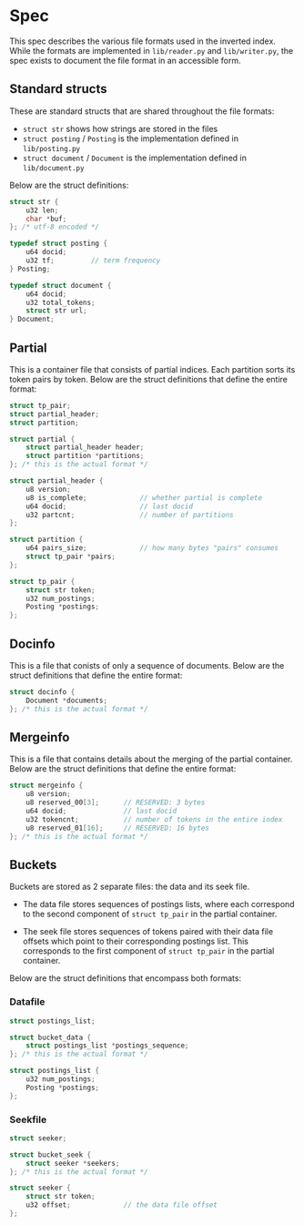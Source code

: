 # Spec
This spec describes the various file formats used in the inverted index. While 
the formats are implemented in `lib/reader.py` and `lib/writer.py`, the spec 
exists to document the file format in an accessible form.

## Standard structs
These are standard structs that are shared throughout the file formats:
- `struct str` shows how strings are stored in the files
- `struct posting` / `Posting` is the implementation defined in `lib/posting.py`
- `struct document` / `Document` is the implementation defined in `lib/document.py`

Below are the struct definitions:

```c
struct str {
    u32 len;
    char *buf;
}; /* utf-8 encoded */

typedef struct posting {
    u64 docid;
    u32 tf;         // term frequency
} Posting;

typedef struct document {
    u64 docid;
    u32 total_tokens;
    struct str url;
} Document;

```

## Partial
This is a container file that consists of partial indices. Each partition sorts 
its token pairs by token. Below are the struct definitions that define the 
entire format:

```c
struct tp_pair;
struct partial_header;
struct partition;

struct partial {
    struct partial_header header;
    struct partition *partitions;
}; /* this is the actual format */

struct partial_header {
    u8 version;
    u8 is_complete;             // whether partial is complete
    u64 docid;                  // last docid
    u32 partcnt;                // number of partitions
};

struct partition {
    u64 pairs_size;             // how many bytes "pairs" consumes
    struct tp_pair *pairs;
};

struct tp_pair {
    struct str token;
    u32 num_postings;
    Posting *postings;
};

```

## Docinfo
This is a file that conists of only a sequence of documents. Below are the 
struct definitions that define the entire format:

```c
struct docinfo {
    Document *documents;
}; /* this is the actual format */

```

## Mergeinfo
This is a file that contains details about the merging of the partial container. 
Below are the struct definitions that define the entire format:

```c
struct mergeinfo {
    u8 version;
    u8 reserved_00[3];      // RESERVED: 3 bytes
    u64 docid;              // last docid
    u32 tokencnt;           // number of tokens in the entire index
    u8 reserved_01[16];     // RESERVED: 16 bytes
}; /* this is the actual format */

```

## Buckets
Buckets are stored as 2 separate files: the data and its seek file.

- The data file stores sequences of postings lists, where each correspond to the 
second component of `struct tp_pair` in the partial container.

- The seek file stores sequences of tokens paired with their data file offsets 
which point to their corresponding postings list. This corresponds to the first 
component of `struct tp_pair` in the partial container.

Below are the struct definitions that encompass both formats:

### Datafile

```c
struct postings_list;

struct bucket_data {
    struct postings_list *postings_sequence;
}; /* this is the actual format */

struct postings_list {
    u32 num_postings;
    Posting *postings;
};

```

### Seekfile

```c
struct seeker;

struct bucket_seek {
    struct seeker *seekers;
}; /* this is the actual format */

struct seeker {
    struct str token;
    u32 offset;             // the data file offset
};

```

